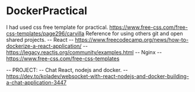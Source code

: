 # DockerPractical
I had used css free template for practical.
https://www.free-css.com/free-css-templates/page296/carvilla
Reference for using others git and open shared projects. 
-- React
       -- https://www.freecodecamp.org/news/how-to-dockerize-a-react-application/
       -- https://legacy.reactjs.org/community/examples.html
-- Nginx 
       -- https://www.free-css.com/free-css-templates
       
-- PROJECT:
	-- Chat React, nodejs and docker. 
        -- https://dev.to/koladev/websocket-with-react-nodejs-and-docker-building-a-chat-application-3447
